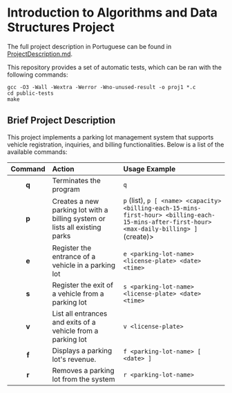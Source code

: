 # Introduction to Algorithms and Data Structures Project

The full project description in Portuguese can be found in [ProjectDescription.md](ProjectDescription.md).

This repository provides a set of automatic tests, which can be ran with the following commands:

```
gcc -O3 -Wall -Wextra -Werror -Wno-unused-result -o proj1 *.c
cd public-tests
make
```

## Brief Project Description

This project implements a parking lot management system that supports vehicle registration, inquiries, and billing functionalities. Below is a list of the available commands:

| Command | Action | Usage Example
|:---:|:---|:---|
| __q__ | Terminates the program | `q`
| __p__ | Creates a new parking lot with a billing system or lists all existing parks | `p` (list), `p [ <name> <capacity> <billing-each-15-mins-first-hour> <billing-each-15-mins-after-first-hour> <max-daily-billing> ]` (create)>
| __e__ | Register the entrance of a vehicle in a parking lot | `e <parking-lot-name> <license-plate> <date> <time>`
| __s__ | Register the exit of a vehicle from a parking lot | `s <parking-lot-name> <license-plate> <date> <time>`
| __v__ | List all entrances and exits of a vehicle from a parking lot | `v <license-plate>`
| __f__ | Displays a parking lot's revenue. | `f <parking-lot-name> [ <date> ]`
| __r__ | Removes a parking lot from the system | `r <parking-lot-name>`
